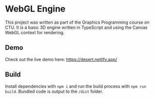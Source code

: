 # WebGL Engine
This project was written as part of the Graphics Programming course on CTU. It is a basic 3D engine written in TypeScript and using the Canvas WebGL context for rendering.

## Demo
Check out the live demo here: https://desert.netlify.app/

## Build
Install dependencies with `npm i` and run the build process with `npm run build`. Bundled code is output to the `/dist` folder.
